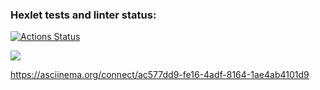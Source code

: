 ### Hexlet tests and linter status:
[![Actions Status](https://github.com/SouthUral/python-project-lvl2/workflows/hexlet-check/badge.svg)](https://github.com/SouthUral/python-project-lvl2/actions)

<a href="https://codeclimate.com/github/codeclimate/codeclimate/maintainability"><img src="https://api.codeclimate.com/v1/badges/a99a88d28ad37a79dbf6/maintainability" /></a>

<!-- ![build status](https://github.com/SouthUral/python-project-lvl2/actions/workflows/test_code.yml/badge.svg?) -->

<!-- asciinema gendiff -->
https://asciinema.org/connect/ac577dd9-fe16-4adf-8164-1ae4ab4101d9